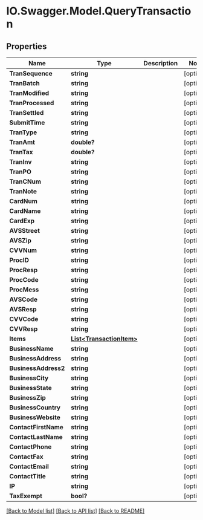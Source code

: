 # IO.Swagger.Model.QueryTransaction
## Properties

Name | Type | Description | Notes
------------ | ------------- | ------------- | -------------
**TranSequence** | **string** |  | [optional] 
**TranBatch** | **string** |  | [optional] 
**TranModified** | **string** |  | [optional] 
**TranProcessed** | **string** |  | [optional] 
**TranSettled** | **string** |  | [optional] 
**SubmitTime** | **string** |  | [optional] 
**TranType** | **string** |  | [optional] 
**TranAmt** | **double?** |  | [optional] 
**TranTax** | **double?** |  | [optional] 
**TranInv** | **string** |  | [optional] 
**TranPO** | **string** |  | [optional] 
**TranCNum** | **string** |  | [optional] 
**TranNote** | **string** |  | [optional] 
**CardNum** | **string** |  | [optional] 
**CardName** | **string** |  | [optional] 
**CardExp** | **string** |  | [optional] 
**AVSStreet** | **string** |  | [optional] 
**AVSZip** | **string** |  | [optional] 
**CVVNum** | **string** |  | [optional] 
**ProcID** | **string** |  | [optional] 
**ProcResp** | **string** |  | [optional] 
**ProcCode** | **string** |  | [optional] 
**ProcMess** | **string** |  | [optional] 
**AVSCode** | **string** |  | [optional] 
**AVSResp** | **string** |  | [optional] 
**CVVCode** | **string** |  | [optional] 
**CVVResp** | **string** |  | [optional] 
**Items** | [**List&lt;TransactionItem&gt;**](TransactionItem.md) |  | [optional] 
**BusinessName** | **string** |  | [optional] 
**BusinessAddress** | **string** |  | [optional] 
**BusinessAddress2** | **string** |  | [optional] 
**BusinessCity** | **string** |  | [optional] 
**BusinessState** | **string** |  | [optional] 
**BusinessZip** | **string** |  | [optional] 
**BusinessCountry** | **string** |  | [optional] 
**BusinessWebsite** | **string** |  | [optional] 
**ContactFirstName** | **string** |  | [optional] 
**ContactLastName** | **string** |  | [optional] 
**ContactPhone** | **string** |  | [optional] 
**ContactFax** | **string** |  | [optional] 
**ContactEmail** | **string** |  | [optional] 
**ContactTitle** | **string** |  | [optional] 
**IP** | **string** |  | [optional] 
**TaxExempt** | **bool?** |  | [optional] 

[[Back to Model list]](../README.md#documentation-for-models) [[Back to API list]](../README.md#documentation-for-api-endpoints) [[Back to README]](../README.md)

